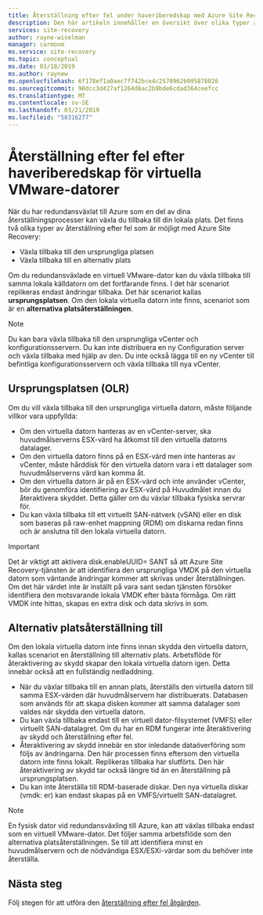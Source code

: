 ```yaml
---
title: Återställning efter fel under haveriberedskap med Azure Site Recovery | Microsoft Docs
description: Den här artikeln innehåller en översikt över olika typer av återställning efter fel och varningar för att anses vara vid misslyckas tillbaka till den lokala under haveriberedskap med Azure Site Recovery-tjänsten.
services: site-recovery
author: rayne-wiselman
manager: carmonm
ms.service: site-recovery
ms.topic: conceptual
ms.date: 03/18/2019
ms.author: raynew
ms.openlocfilehash: 6f178ef1a0aec7f742bce4c2570962b995876026
ms.sourcegitcommit: 90dcc3d427af1264d6ac2b9bde6cdad364ceefcc
ms.translationtype: MT
ms.contentlocale: sv-SE
ms.lasthandoff: 03/21/2019
ms.locfileid: "58316277"
---
```

# <a name="failback-after-disaster-recovery-of-vmware-vms"></a>Återställning efter fel efter haveriberedskap för virtuella VMware-datorer

När du har redundansväxlat till Azure som en del av dina återställningsprocesser kan växla du tillbaka till din lokala plats. Det finns två olika typer av återställning efter fel som är möjligt med Azure Site Recovery: 

- Växla tillbaka till den ursprungliga platsen 
- Växla tillbaka till en alternativ plats

Om du redundansväxlade en virtuell VMware-dator kan du växla tillbaka till samma lokala källdatorn om det fortfarande finns. I det här scenariot replikeras endast ändringar tillbaka. Det här scenariot kallas **ursprungsplatsen**. Om den lokala virtuella datorn inte finns, scenariot som är en **alternativa platsåterställningen**.

> [!NOTE]
> Du kan bara växla tillbaka till den ursprungliga vCenter och konfigurationsservern. Du kan inte distribuera en ny Configuration server och växla tillbaka med hjälp av den. Du inte också lägga till en ny vCenter till befintliga konfigurationsservern och växla tillbaka till nya vCenter.

## <a name="original-location-recovery-olr"></a>Ursprungsplatsen (OLR)
Om du vill växla tillbaka till den ursprungliga virtuella datorn, måste följande villkor vara uppfyllda:

* Om den virtuella datorn hanteras av en vCenter-server, ska huvudmålserverns ESX-värd ha åtkomst till den virtuella datorns datalager.
* Om den virtuella datorn finns på en ESX-värd men inte hanteras av vCenter, måste hårddisk för den virtuella datorn vara i ett datalager som huvudmålserverns värd kan komma åt.
* Om den virtuella datorn är på en ESX-värd och inte använder vCenter, bör du genomföra identifiering av ESX-värd på Huvudmålet innan du återaktivera skyddet. Detta gäller om du växlar tillbaka fysiska servrar för.
* Du kan växla tillbaka till ett virtuellt SAN-nätverk (vSAN) eller en disk som baseras på raw-enhet mappning (RDM) om diskarna redan finns och är anslutna till den lokala virtuella datorn.

> [!IMPORTANT]
> Det är viktigt att aktivera disk.enableUUID= SANT så att Azure Site Recovery-tjänsten är att identifiera den ursprungliga VMDK på den virtuella datorn som väntande ändringar kommer att skrivas under återställningen. Om det här värdet inte är inställt på vara sant sedan tjänsten försöker identifiera den motsvarande lokala VMDK efter bästa förmåga. Om rätt VMDK inte hittas, skapas en extra disk och data skrivs in som.

## <a name="alternate-location-recovery-alr"></a>Alternativ platsåterställning till
Om den lokala virtuella datorn inte finns innan skydda den virtuella datorn, kallas scenariot en återställning till alternativ plats. Arbetsflöde för återaktivering av skydd skapar den lokala virtuella datorn igen. Detta innebär också att en fullständig nedladdning.

* När du växlar tillbaka till en annan plats, återställs den virtuella datorn till samma ESX-värden där huvudmålservern har distribuerats. Databasen som används för att skapa disken kommer att samma datalager som valdes när skydda den virtuella datorn.
* Du kan växla tillbaka endast till en virtuell dator-filsystemet (VMFS) eller virtuellt SAN-datalagret. Om du har en RDM fungerar inte återaktivering av skydd och återställning efter fel.
* Återaktivering av skydd innebär en stor inledande dataöverföring som följs av ändringarna. Den här processen finns eftersom den virtuella datorn inte finns lokalt. Replikeras tillbaka har slutförts. Den här återaktivering av skydd tar också längre tid än en återställning på ursprungsplatsen.
* Du kan inte återställa till RDM-baserade diskar. Den nya virtuella diskar (vmdk: er) kan endast skapas på en VMFS/virtuellt SAN-datalagret.

> [!NOTE]
> En fysisk dator vid redundansväxling till Azure, kan att växlas tillbaka endast som en virtuell VMware-dator. Det följer samma arbetsflöde som den alternativa platsåterställningen. Se till att identifiera minst en huvudmålservern och de nödvändiga ESX/ESXi-värdar som du behöver inte återställa.

## <a name="next-steps"></a>Nästa steg

Följ stegen för att utföra den [återställning efter fel åtgärden](vmware-azure-failback.md).

